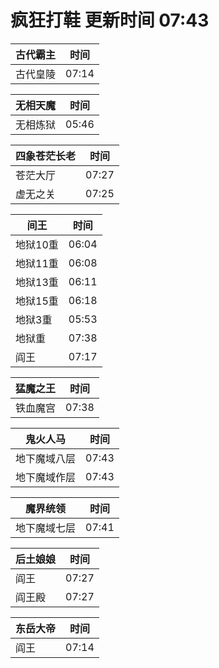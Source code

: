 # 疯狂打鞋 更新时间 07:43

| 古代霸主   | 时间    |
|--------|-------|
| 古代皇陵 | 07:14 |

| 无相天魔   | 时间    |
|--------|-------|
| 无相炼狱 | 05:46 |

| 四象苍茫长老   | 时间    |
|--------|-------|
| 苍茫大厅 | 07:27 |
| 虚无之关 | 07:25 |

| 间王   | 时间    |
|--------|-------|
| 地狱10重 | 06:04 |
| 地狱11重 | 06:08 |
| 地狱13重 | 06:11 |
| 地狱15重 | 06:18 |
| 地狱3重 | 05:53 |
| 地狱重 | 07:38 |
| 阎王 | 07:17 |

| 猛魔之王   | 时间    |
|--------|-------|
| 铁血魔宫 | 07:38 |

| 鬼火人马   | 时间    |
|--------|-------|
| 地下魔域八层 | 07:43 |
| 地下魔域作层 | 07:43 |

| 魔界统领   | 时间    |
|--------|-------|
| 地下魔域七层 | 07:41 |

| 后土娘娘   | 时间    |
|--------|-------|
| 阎王 | 07:27 |
| 阎王殿 | 07:27 |

| 东岳大帝   | 时间    |
|--------|-------|
| 阎王 | 07:14 |